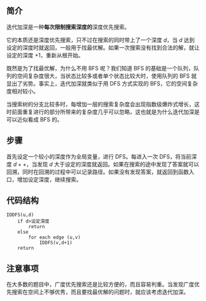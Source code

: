 ## 简介

迭代加深是一种**每次限制搜索深度的**深度优先搜索。

它的本质还是深度优先搜索，只不过在搜索的同时带上了一个深度 $d$，当 $d$ 达到设定的深度时就返回，一般用于找最优解。如果一次搜索没有找到合法的解，就让设定的深度 $+1$，重新从根开始。

既然是为了找最优解，为什么不用 BFS 呢？我们知道 BFS 的基础是一个队列，队列的空间复杂度很大，当状态比较多或者单个状态比较大时，使用队列的 BFS 就显出了劣势。事实上，迭代加深就类似于用 DFS 方式实现的 BFS，它的空间复杂度相对较小。

当搜索树的分支比较多时，每增加一层的搜索复杂度会出现指数级爆炸式增长，这时前面重复进行的部分所带来的复杂度几乎可以忽略，这也就是为什么迭代加深是可以近似看成 BFS 的。

## 步骤

首先设定一个较小的深度作为全局变量，进行 DFS。每进入一次 DFS，将当前深度 $d++$，当发现 $d$ 大于设定的深度就返回。如果在搜索的途中发现了答案就可以回溯，同时在回溯的过程中可以记录路径。如果没有发现答案，就返回到函数入口，增加设定深度，继续搜索。

## 代码结构

```text
IDDFS(u,d)
    if d>设定深度
        return
    else
        for each edge (u,v)
            IDDFS(v,d+1)
	return
```

## 注意事项

在大多数的题目中，广度优先搜索还是比较方便的，而且容易判重。当发现广度优先搜索在空间上不够优秀，而且要找最优解的问题时，就应该考虑迭代加深。
